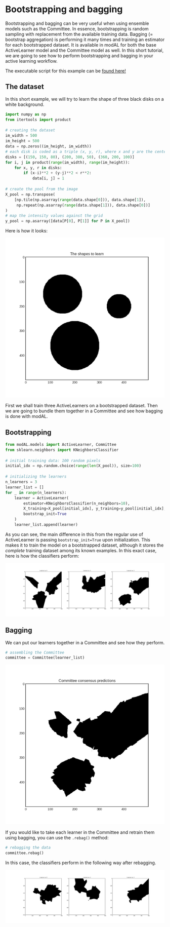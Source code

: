 # Bootstrapping and bagging
Bootstrapping and bagging can be very useful when using ensemble models such as the Committee. In essence, bootstrapping is random sampling with replacement from the available training data. Bagging (= bootstrap aggregation) is performing it many times and training an estimator for each bootstrapped dataset. It is available in modAL for both the base ActiveLearner model and the Committee model as well. In this short tutorial, we are going to see how to perform bootstrapping and bagging in your active learning workflow.

The executable script for this example can be [found here!](https://github.com/cosmic-cortex/modAL/blob/master/examples/bagging.py)

## The dataset
In this short example, we will try to learn the shape of three black disks on a white background.
```python
import numpy as np
from itertools import product

# creating the dataset
im_width = 500
im_height = 500
data = np.zeros((im_height, im_width))
# each disk is coded as a triple (x, y, r), where x and y are the centers and r is the radius
disks = [(150, 150, 80), (200, 380, 50), (360, 200, 100)]
for i, j in product(range(im_width), range(im_height)):
    for x, y, r in disks:
        if (x-i)**2 + (y-j)**2 < r**2:
            data[i, j] = 1

# create the pool from the image
X_pool = np.transpose(
    [np.tile(np.asarray(range(data.shape[0])), data.shape[1]),
     np.repeat(np.asarray(range(data.shape[1])), data.shape[0])]
)
# map the intensity values against the grid
y_pool = np.asarray([data[P[0], P[1]] for P in X_pool])
```
Here is how it looks:

![b-data](img/b-data.png)

First we shall train three ActiveLearners on a bootstrapped dataset. Then we are going to bundle them together in a Committee and see how bagging is done with modAL.
## Bootstrapping
```python
from modAL.models import ActiveLearner, Committee
from sklearn.neighbors import KNeighborsClassifier

# initial training data: 100 random pixels
initial_idx = np.random.choice(range(len(X_pool)), size=100)

# initializing the learners
n_learners = 3
learner_list = []
for _ in range(n_learners):
    learner = ActiveLearner(
        estimator=KNeighborsClassifier(n_neighbors=10),
        X_training=X_pool[initial_idx], y_training=y_pool[initial_idx],
        bootstrap_init=True
    )
    learner_list.append(learner)
```
As you can see, the main difference in this from the regular use of ActiveLearner is passing ```bootstrap_init=True``` upon initialization. This makes it to train the model on a bootstrapped dataset, although it stores the *complete* training dataset among its known examples. In this exact case, here is how the classifiers perform:

![b-committee_learners](img/b-committee_learners.png)

## Bagging
We can put our learners together in a Committee and see how they perform.
```python
# assembling the Committee
committee = Committee(learner_list)
```

![b-committee_prediction](img/b-committee_prediction.png)

If you would like to take each learner in the Committee and retrain them using bagging, you can use the ```.rebag()``` method:
```python
# rebagging the data
committee.rebag()
```
In this case, the classifiers perform in the following way after rebagging.

![b-rebag](img/b-rebag.png)
